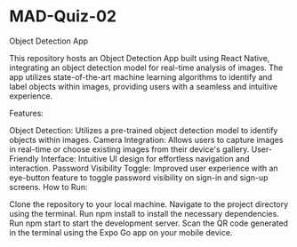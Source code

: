 # MAD-Quiz-02
Object Detection App

This repository hosts an Object Detection App built using React Native, integrating an object detection model for real-time analysis of images. The app utilizes state-of-the-art machine learning algorithms to identify and label objects within images, providing users with a seamless and intuitive experience.

Features:

Object Detection: Utilizes a pre-trained object detection model to identify objects within images.
Camera Integration: Allows users to capture images in real-time or choose existing images from their device's gallery.
User-Friendly Interface: Intuitive UI design for effortless navigation and interaction.
Password Visibility Toggle: Improved user experience with an eye-button feature to toggle password visibility on sign-in and sign-up screens.
How to Run:

Clone the repository to your local machine.
Navigate to the project directory using the terminal.
Run npm install to install the necessary dependencies.
Run npm start to start the development server.
Scan the QR code generated in the terminal using the Expo Go app on your mobile device.
